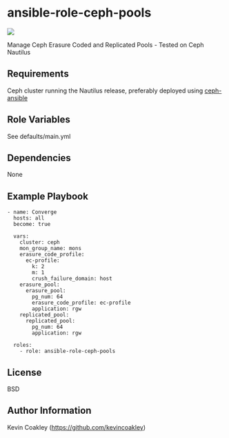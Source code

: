 ansible-role-ceph-pools
=======================

![](https://github.com/kevincoakley/ansible-role-ceph-pools/workflows/Molecule%20Test/badge.svg)

Manage Ceph Erasure Coded and Replicated Pools - Tested on Ceph Nautilus 

Requirements
------------

Ceph cluster running the Nautilus release, preferably deployed using [ceph-ansible](https://github.com/ceph/ceph-ansible) 

Role Variables
--------------

See defaults/main.yml

Dependencies
------------

None

Example Playbook
----------------

    - name: Converge
      hosts: all
      become: true
    
      vars:
        cluster: ceph
        mon_group_name: mons
        erasure_code_profile:
          ec-profile:
            k: 2
            m: 1
            crush_failure_domain: host
        erasure_pool:
          erasure_pool:
            pg_num: 64
            erasure_code_profile: ec-profile
            application: rgw
        replicated_pool:
          replicated_pool:
            pg_num: 64
            application: rgw
    
      roles:
        - role: ansible-role-ceph-pools

License
-------

BSD

Author Information
------------------

Kevin Coakley (https://github.com/kevincoakley)